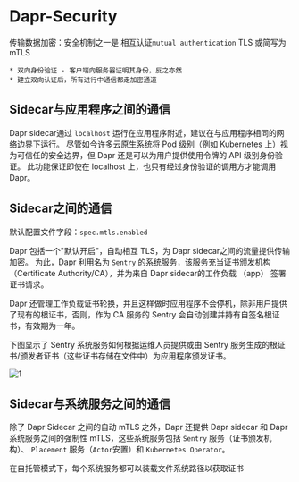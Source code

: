 # Dapr-Security

传输数据加密：安全机制之一是 相互认证`mutual authentication` TLS 或简写为 mTLS

    * 双向身份验证 - 客户端向服务器证明其身份，反之亦然
    * 建立双向认证后，所有进行中通信都走加密通道

## Sidecar与应用程序之间的通信

Dapr sidecar通过 `localhost` 运行在应用程序附近，建议在与应用程序相同的网络边界下运行。 尽管如今许多云原生系统将 Pod 级别（例如 Kubernetes 上）视为可信任的安全边界，但 Dapr 还是可以为用户提供使用令牌的 API 级别身份验证。 此功能保证即使在 localhost 上，也只有经过身份验证的调用方才能调用 Dapr。

## Sidecar之间的通信

默认配置文件字段：`spec.mtls.enabled`

Dapr 包括一个"默认开启"，自动相互 TLS，为 Dapr sidecar之间的流量提供传输加密。 为此，Dapr 利用名为 `Sentry` 的系统服务，该服务充当证书颁发机构 （Certificate Authority/CA），并为来自 Dapr sidecar的工作负载 （app） 签署证书请求。

Dapr 还管理工作负载证书轮换，并且这样做时应用程序不会停机，除非用户提供了现有的根证书，否则，作为 CA 服务的 Sentry 会自动创建并持有自签名根证书，有效期为一年。

下图显示了 Sentry 系统服务如何根据运维人员提供或由 Sentry 服务生成的根证书/颁发者证书（这些证书存储在文件中）为应用程序颁发证书。

![1](http://cdn.go99.top/docs/microservices/dapr/security1.png)

## Sidecar与系统服务之间的通信

除了 Dapr Sidecar 之间的自动 mTLS 之外，Dapr 还提供 Dapr sidecar 和 Dapr 系统服务之间的强制性 mTLS，这些系统服务包括 `Sentry` 服务（证书颁发机构）、 `Placement` 服务（`Actor`安置）和 `Kubernetes Operator`。

在自托管模式下，每个系统服务都可以装载文件系统路径以获取证书




